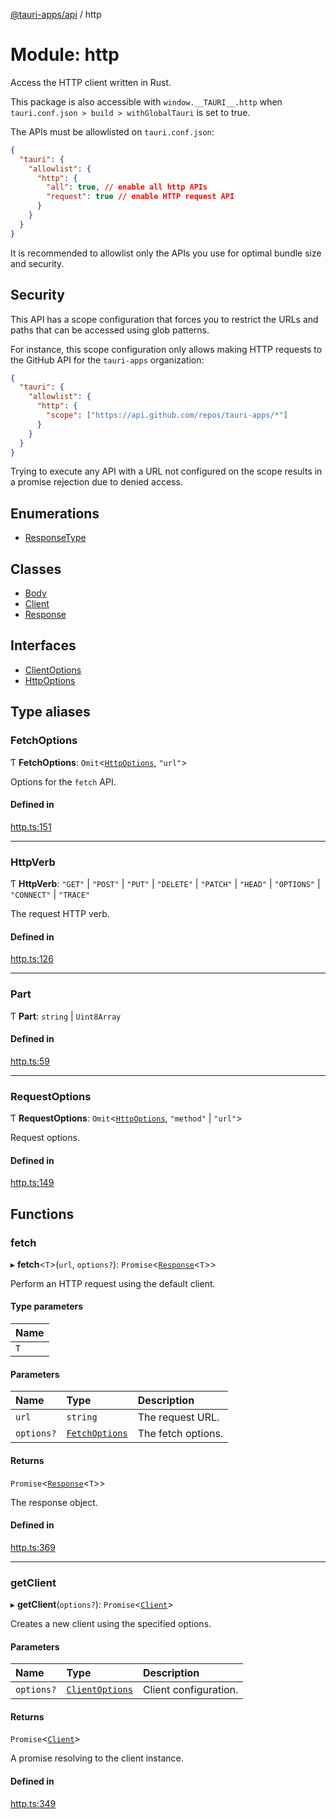 [@tauri-apps/api](../README.md) / http

# Module: http

Access the HTTP client written in Rust.

This package is also accessible with `window.__TAURI__.http` when `tauri.conf.json > build > withGlobalTauri` is set to true.

The APIs must be allowlisted on `tauri.conf.json`:
```json
{
  "tauri": {
    "allowlist": {
      "http": {
        "all": true, // enable all http APIs
        "request": true // enable HTTP request API
      }
    }
  }
}
```
It is recommended to allowlist only the APIs you use for optimal bundle size and security.

## Security

This API has a scope configuration that forces you to restrict the URLs and paths that can be accessed using glob patterns.

For instance, this scope configuration only allows making HTTP requests to the GitHub API for the `tauri-apps` organization:
```json
{
  "tauri": {
    "allowlist": {
      "http": {
        "scope": ["https://api.github.com/repos/tauri-apps/*"]
      }
    }
  }
}
```
Trying to execute any API with a URL not configured on the scope results in a promise rejection due to denied access.

## Enumerations

- [ResponseType](../enums/http.ResponseType.md)

## Classes

- [Body](../classes/http.Body.md)
- [Client](../classes/http.Client.md)
- [Response](../classes/http.Response.md)

## Interfaces

- [ClientOptions](../interfaces/http.ClientOptions.md)
- [HttpOptions](../interfaces/http.HttpOptions.md)

## Type aliases

### FetchOptions

Ƭ **FetchOptions**: `Omit`<[`HttpOptions`](../interfaces/http.HttpOptions.md), ``"url"``\>

Options for the `fetch` API.

#### Defined in

[http.ts:151](https://github.com/tauri-apps/tauri/blob/c59846d/tooling/api/src/http.ts#L151)

___

### HttpVerb

Ƭ **HttpVerb**: ``"GET"`` \| ``"POST"`` \| ``"PUT"`` \| ``"DELETE"`` \| ``"PATCH"`` \| ``"HEAD"`` \| ``"OPTIONS"`` \| ``"CONNECT"`` \| ``"TRACE"``

The request HTTP verb.

#### Defined in

[http.ts:126](https://github.com/tauri-apps/tauri/blob/c59846d/tooling/api/src/http.ts#L126)

___

### Part

Ƭ **Part**: `string` \| `Uint8Array`

#### Defined in

[http.ts:59](https://github.com/tauri-apps/tauri/blob/c59846d/tooling/api/src/http.ts#L59)

___

### RequestOptions

Ƭ **RequestOptions**: `Omit`<[`HttpOptions`](../interfaces/http.HttpOptions.md), ``"method"`` \| ``"url"``\>

Request options.

#### Defined in

[http.ts:149](https://github.com/tauri-apps/tauri/blob/c59846d/tooling/api/src/http.ts#L149)

## Functions

### fetch

▸ **fetch**<`T`\>(`url`, `options?`): `Promise`<[`Response`](../classes/http.Response.md)<`T`\>\>

Perform an HTTP request using the default client.

#### Type parameters

| Name |
| :------ |
| `T` |

#### Parameters

| Name | Type | Description |
| :------ | :------ | :------ |
| `url` | `string` | The request URL. |
| `options?` | [`FetchOptions`](http.md#fetchoptions) | The fetch options. |

#### Returns

`Promise`<[`Response`](../classes/http.Response.md)<`T`\>\>

The response object.

#### Defined in

[http.ts:369](https://github.com/tauri-apps/tauri/blob/c59846d/tooling/api/src/http.ts#L369)

___

### getClient

▸ **getClient**(`options?`): `Promise`<[`Client`](../classes/http.Client.md)\>

Creates a new client using the specified options.

#### Parameters

| Name | Type | Description |
| :------ | :------ | :------ |
| `options?` | [`ClientOptions`](../interfaces/http.ClientOptions.md) | Client configuration. |

#### Returns

`Promise`<[`Client`](../classes/http.Client.md)\>

A promise resolving to the client instance.

#### Defined in

[http.ts:349](https://github.com/tauri-apps/tauri/blob/c59846d/tooling/api/src/http.ts#L349)
